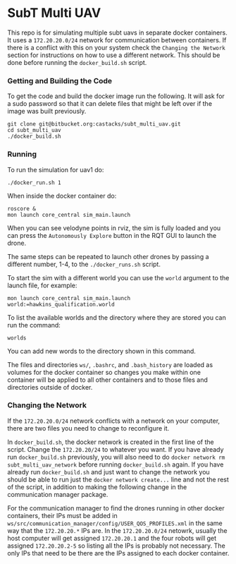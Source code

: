 # SubT Multi UAV

This repo is for simulating multiple subt uavs in separate docker containers. It uses a `172.20.20.0/24` network for communication between containers. If there is a conflict with this on your system check the `Changing the Network` section for instructions on how to use a different network. This should be done before running the `docker_build.sh` script.

### Getting and Building the Code

To get the code and build the docker image run the following. It will ask for a sudo password so that it can delete files that might be left over if the image was built previously.

```
git clone git@bitbucket.org:castacks/subt_multi_uav.git
cd subt_multi_uav
./docker_build.sh
```

### Running

To run the simulation for uav1 do:

```
./docker_run.sh 1
```

When inside the docker container do:

```
roscore &
mon launch core_central sim_main.launch
```

When you can see velodyne points in rviz, the sim is fully loaded and you can press the `Autonomously Explore` button in the RQT GUI to launch the drone.

The same steps can be repeated to launch other drones by passing a different number, 1-4, to the `./docker_runs.sh` script.

To start the sim with a different world you can use the `world` argument to the launch file, for example:

```
mon launch core_central sim_main.launch world:=hawkins_qualification.world
```

To list the available worlds and the directory where they are stored you can run the command:

```
worlds
```

You can add new words to the directory shown in this command.

The files and directories `ws/`, `.bashrc`, and `.bash_history` are loaded as volumes for the docker container so changes you make within one container will be applied to all other containers and to those files and directories outside of docker.

### Changing the Network

If the `172.20.20.0/24` network conflicts with a network on your computer, there are two files you need to change to reconfigure it.

In `docker_build.sh`, the docker network is created in the first line of the script. Change the `172.20.20/24` to whatever you want. If you have already run `docker_build.sh` previously, you will also need to do `docker network rm subt_multi_uav_network` before running `docker_build.sh` again. If you have already run `docker_build.sh` and just want to change the network you should be able to run just the `docker network create...` line and not the rest of the script, in addition to making the following change in the communication manager package.

For the communication manager to find the drones running in other docker containers, their IPs must be added in `ws/src/communication_manager/config/USER_QOS_PROFILES.xml` in the same way that the `172.20.20.*` IPs are. In the `172.20.20.0/24` netowrk, usually the host computer will get assigned `172.20.20.1` and the four robots will get assigned `172.20.20.2-5` so listing all the IPs is probably not necessary. The only IPs that need to be there are the IPs assigned to each docker container.